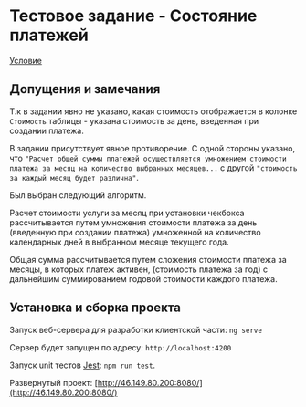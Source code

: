 # Тестовое задание - Состояние платежей

[Условие](https://docs.google.com/document/d/12bnOBd6HSIm__tB9yUL06f4sJJiVRm0VTPZ1PSLf0fw/edit)

## Допущения и замечания

Т.к в задании явно не указано, какая стоимость отображается в колонке `Стоимость` таблицы - указана стоимость за день, введенная при создании платежа.

В задании присутствует явное противоречие. С одной стороны указано, что `"Расчет общей суммы платежей осуществляется умножением стоимости платежа за месяц на количество выбранных месяцев...` с другой `"стоимость за каждый месяц будет различна"`.

Был выбран следующий алгоритм.

Расчет стоимости услуги за месяц при установки чекбокса рассчитывается путем умножения стоимости платежа за день (введенную при создании платежа) умноженной на количество календарных дней в выбранном месяце текущего года.

Общая сумма рассчитывается путем сложения стоимости платежа за месяцы, в которых платеж активен, (стоимость платежа за год) с дальнейшим суммированием годовой стоимости каждого платежа.

## Установка и сборка проекта

Запуск веб-сервера для разработки клиентской части: `ng serve`

Сервер будет запущен по адресу: `http://localhost:4200`

Запуск unit тестов [Jest](https://github.com/facebook/jest): `npm run test`.

Развернутый проект: [http://46.149.80.200:8080/](http://46.149.80.200:8080/)

